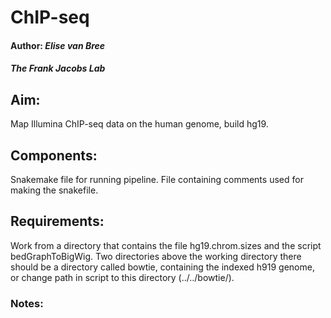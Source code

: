 # ChIP-seq
#### Author: *Elise van Bree*
##### **The Frank Jacobs Lab**

## Aim:
Map Illumina ChIP-seq data on the human genome, build hg19.

## Components:
Snakemake file for running pipeline.
File containing comments used for making the snakefile.

## Requirements:
Work from a directory that contains the file hg19.chrom.sizes and the script bedGraphToBigWig.
Two directories above the working directory there should be a directory called bowtie, containing the indexed h919 genome, or change path in script to this directory (../../bowtie/).

### Notes:

